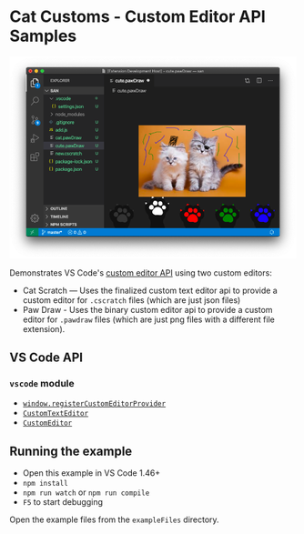 # Cat Customs - Custom Editor API Samples

![Paw draw editor ](documentation/example.png)

Demonstrates VS Code's [custom editor API](https://code.visualstudio.com/api/extension-guides/custom-editors) using two custom editors:

- Cat Scratch — Uses the finalized custom text editor api to provide a custom editor for `.cscratch` files (which are just json files)
- Paw Draw - Uses the binary custom editor api to provide a custom editor for `.pawdraw` files (which are just png files with a different file extension).

## VS Code API

### `vscode` module

- [`window.registerCustomEditorProvider`](https://code.visualstudio.com/api/references/vscode-api#window.registerCustomEditorProvider)
- [`CustomTextEditor`](https://code.visualstudio.com/api/references/vscode-api#CustomTextEditor)
- [`CustomEditor`](https://code.visualstudio.com/api/references/vscode-api#CustomEditor)

## Running the example

- Open this example in VS Code 1.46+
- `npm install`
- `npm run watch` or `npm run compile`
- `F5` to start debugging

Open the example files from the `exampleFiles` directory.
